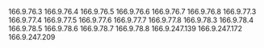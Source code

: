 166.9.76.3
166.9.76.4
166.9.76.5
166.9.76.6
166.9.76.7
166.9.76.8
166.9.77.3
166.9.77.4
166.9.77.5
166.9.77.6
166.9.77.7
166.9.77.8
166.9.78.3
166.9.78.4
166.9.78.5
166.9.78.6
166.9.78.7
166.9.78.8
166.9.247.139
166.9.247.172
166.9.247.209